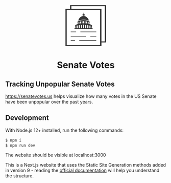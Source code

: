 <p align="center">
    <img height="128" width="128" src="https://github.com/ianmitchell/senatevotes/raw/master/public/logo.svg?sanitize=true">
</p>

<h1 align="center">Senate Votes</h1>

## Tracking Unpopular Senate Votes

https://senatevotes.us helps visualize how many votes in the US Senate have been unpopular over the past years.

## Development

With Node.js 12+ installed, run the following commands:

    $ npm i
    $ npm run dev

The website should be visible at localhost:3000

This is a Next.js website that uses the Static Site Generation methods added in version 9 - reading the [official documentation](https://nextjs.org/docs/getting-started) will help you understand the structure.
